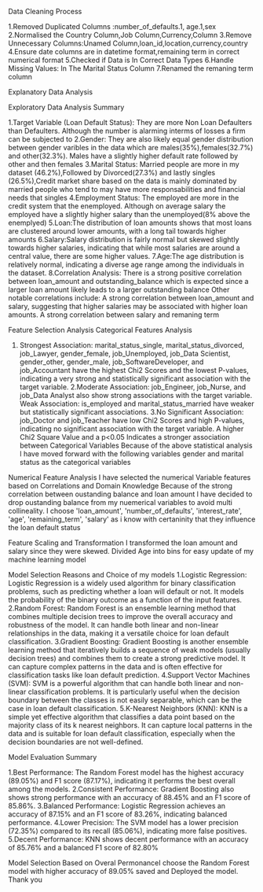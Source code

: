 Data Cleaning Process

1.Removed Duplicated Columns :number_of_defaults.1, age.1,sex
2.Normalised the Country Column,Job Column,Currency,Column
3.Remove Unnecessary Columns:Unamed Column,loan_id,location,currency,country
4.Ensure date columns are in datetime format,remaining term in correct numerical format
5.Checked if Data is In Correct Data Types
6.Handle Missing Values: In The Marital Status Column
7.Renamed the remaning term column

Explanatory Data Analysis

Exploratory Data Analysis Summary

1.Target Variable (Loan Default Status): They are more Non Loan Defaulters than Defaulters. Although the number is alarming interms of losses a firm can be subjected to
2.Gender: They are also likely equal gender distribution between gender varibles in the data which are males(35%),females(32.7%) and other(32.3%). Males have a slightly higher default rate followed by other and then females
3.Marital Status: Married people are more in my dataset (46.2%),Followed by Divorced(27.3%) and lastly singles (26.5%),Credit market share based on the data is mainly dominated by married people who tend to may have more responsabilities and financial needs that singles
4.Employment Status: The employed are more in the credit system that the enemployed. Although on average salary the employed have a slightly higher salary than the unemployed(8% above the enemplyed)
5.Loan:The distribution of loan amounts shows that most loans are clustered around lower amounts, with a long tail towards higher amounts
6.Salary:Salary distribution is fairly normal but skewed slightly towards higher salaries, indicating that while most salaries are around a central value, there are some higher values.
7.Age:The age distribution is relatively normal, indicating a diverse age range among the individuals in the dataset.
8.Correlation Analysis:
There is a strong positive correlation between loan_amount and outstanding_balance  which is expected since a larger loan amount likely leads to a larger outstanding balance
Other notable correlations include:
A strong correlation between loan_amount and salary, suggesting that higher salaries may be associated with higher loan amounts.
A strong correlation between salary and remaning term

Feature Selection Analysis
Categorical Features Analysis
1. Strongest Association: marital_status_single, marital_status_divorced, job_Lawyer, gender_female, job_Unemployed, job_Data Scientist, gender_other, gender_male, job_SoftwareDeveloper, and job_Accountant have the highest Chi2 Scores and the lowest P-values, indicating a very strong and statistically significant association with the target variable.
2.Moderate Association: job_Engineer, job_Nurse, and job_Data Analyst also show strong associations with the target variable.
Weak Association: is_employed and marital_status_married have weaker but statistically significant associations.
3.No Significant Association: job_Doctor and job_Teacher have low Chi2 Scores and high P-values, indicating no significant association with the target variable.
 A higher Chi2 Square Value and a p<0.05 Indicates a stronger association between Categorical Variables
 Because of the above statistical analysis l have moved forward with the following variables 
 gender and marital status as the categorical variables

Numerical Feature Analysis
I have selected the numerical Variable features based on Correlations and Domain Knowledge
Because of the strong correlation between oustanding balance and loan amount l have decided to drop oustanding balance from my nuemerical variables to avoid multi collineality.
I choose 'loan_amount', 'number_of_defaults', 'interest_rate', 'age', 'remaining_term', 'salary' as i know with certaninity that they influence the loan default status

Feature Scaling and Transformation
I transformed the loan amount and salary since they were skewed. Divided Age into bins for easy update of my machine learning model

Model Selection
Reasons and Choice of my models
1.Logistic Regression: Logistic Regression is a widely used algorithm for binary classification problems, such as predicting whether a loan will default or not. It models the probability of the binary outcome as a function of the input features.
2.Random Forest: Random Forest is an ensemble learning method that combines multiple decision trees to improve the overall accuracy and robustness of the model. It can handle both linear and non-linear relationships in the data, making it a versatile choice for loan default classification.
3.Gradient Boosting: Gradient Boosting is another ensemble learning method that iteratively builds a sequence of weak models (usually decision trees) and combines them to create a strong predictive model. It can capture complex patterns in the data and is often effective for classification tasks like loan default prediction.
4.Support Vector Machines (SVM): SVM is a powerful algorithm that can handle both linear and non-linear classification problems. It is particularly useful when the decision boundary between the classes is not easily separable, which can be the case in loan default classification.
5.K-Nearest Neighbors (KNN): KNN is a simple yet effective algorithm that classifies a data point based on the majority class of its k nearest neighbors. It can capture local patterns in the data and is suitable for loan default classification, especially when the decision boundaries are not well-defined.

Model Evaluation Summary

1.Best Performance: The Random Forest model has the highest accuracy (89.05%) and F1 score (87.17%), indicating it performs the best overall among the models.
2.Consistent Performance: Gradient Boosting also shows strong performance with an accuracy of 88.45% and an F1 score of 85.86%.
3.Balanced Performance: Logistic Regression achieves an accuracy of 87.15% and an F1 score of 83.26%, indicating balanced performance.
4.Lower Precision: The SVM model has a lower precision (72.35%) compared to its recall (85.06%), indicating more false positives.
5.Decent Performance: KNN shows decent performance with an accuracy of 85.76% and a balanced F1 score of 82.80%

Model Selection
Based on Overal PermonanceI choose the Random Forest model with higher accuracy of 89.05% saved and Deployed the model.
Thank you
